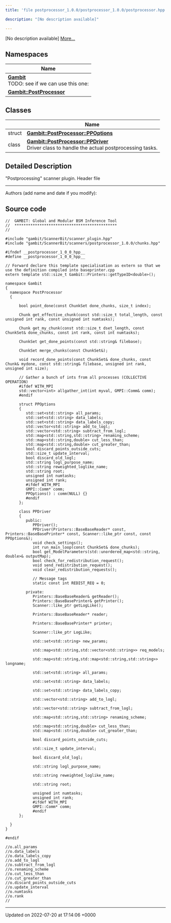 ```yaml
---
title: 'file postprocessor_1.0.0/postprocessor_1.0.0/postprocessor.hpp'

description: "[No description available]"

---
```







[No description available] [More...](#detailed-description)

## Namespaces

| Name           |
| -------------- |
| **[Gambit](/documentation/code/namespaces/namespacegambit/)** <br>TODO: see if we can use this one:  |
| **[Gambit::PostProcessor](/documentation/code/namespaces/namespacegambit_1_1postprocessor/)**  |

## Classes

|                | Name           |
| -------------- | -------------- |
| struct | **[Gambit::PostProcessor::PPOptions](/documentation/code/classes/structgambit_1_1postprocessor_1_1ppoptions/)**  |
| class | **[Gambit::PostProcessor::PPDriver](/documentation/code/classes/classgambit_1_1postprocessor_1_1ppdriver/)** <br>Driver class to handle the actual postprocessing tasks.  |

## Detailed Description


"Postprocessing" scanner plugin. Header file



------------------

Authors (add name and date if you modify): 




## Source code

```
//  GAMBIT: Global and Modular BSM Inference Tool
//  *********************************************
//

#include "gambit/ScannerBit/scanner_plugin.hpp"
#include "gambit/ScannerBit/scanners/postprocessor_1.0.0/chunks.hpp"

#ifndef __postprocessor_1_0_0_hpp__
#define __postprocessor_1_0_0_hpp__

// Forward declare this template specialisation as extern so that we use the definition compiled into baseprinter.cpp
extern template std::size_t Gambit::Printers::getTypeID<double>();

namespace Gambit
{
  namespace PostProcessor
  {

      bool point_done(const ChunkSet done_chunks, size_t index);
      
      Chunk get_effective_chunk(const std::size_t total_length, const unsigned int rank, const unsigned int numtasks);
      
      Chunk get_my_chunk(const std::size_t dset_length, const ChunkSet& done_chunks, const int rank, const int numtasks);
      
      ChunkSet get_done_points(const std::string& filebase);
     
      ChunkSet merge_chunks(const ChunkSet&);
 
      void record_done_points(const ChunkSet& done_chunks, const Chunk& mydone, const std::string& filebase, unsigned int rank, unsigned int size);

      // Gather a bunch of ints from all processes (COLLECTIVE OPERATION)
      #ifdef WITH_MPI
      std::vector<int> allgather_int(int myval, GMPI::Comm& comm);
      #endif

      struct PPOptions
      {
         std::set<std::string> all_params;
         std::set<std::string> data_labels;
         std::set<std::string> data_labels_copy;
         std::vector<std::string> add_to_logl;
         std::vector<std::string> subtract_from_logl;
         std::map<std::string,std::string> renaming_scheme;
         std::map<std::string,double> cut_less_than;
         std::map<std::string,double> cut_greater_than;
         bool discard_points_outside_cuts;
         std::size_t update_interval;
         bool discard_old_logl;
         std::string logl_purpose_name;
         std::string reweighted_loglike_name;
         std::string root;
         unsigned int numtasks;
         unsigned int rank;
         #ifdef WITH_MPI
         GMPI::Comm* comm;
         PPOptions() : comm(NULL) {}
         #endif
      };
 
      class PPDriver
      {
         public:
            PPDriver();
            PPDriver(Printers::BaseBaseReader* const, Printers::BaseBasePrinter* const, Scanner::like_ptr const, const PPOptions&);
            void check_settings();
            int run_main_loop(const ChunkSet& done_chunks);
            bool get_ModelParameters(std::unordered_map<std::string, double>& outputMap);
            bool check_for_redistribution_request();
            void send_redistribution_request();
            void clear_redistribution_requests();

            // Message tags
            static const int REDIST_REQ = 0;

         private:
            Printers::BaseBaseReader& getReader();
            Printers::BaseBasePrinter& getPrinter();
            Scanner::like_ptr getLogLike();

            Printers::BaseBaseReader* reader;

            Printers::BaseBasePrinter* printer;

            Scanner::like_ptr LogLike;
            
            std::set<std::string> new_params;

            std::map<std::string,std::vector<std::string>> req_models;

            std::map<std::string,std::map<std::string,std::string>> longname;

            std::set<std::string> all_params;

            std::set<std::string> data_labels;

            std::set<std::string> data_labels_copy;

            std::vector<std::string> add_to_logl;

            std::vector<std::string> subtract_from_logl;

            std::map<std::string,std::string> renaming_scheme;

            std::map<std::string,double> cut_less_than;
            std::map<std::string,double> cut_greater_than;

            bool discard_points_outside_cuts;

            std::size_t update_interval;
       
            bool discard_old_logl;
 
            std::string logl_purpose_name;

            std::string reweighted_loglike_name;

            std::string root;

            unsigned int numtasks;
            unsigned int rank;
            #ifdef WITH_MPI
            GMPI::Comm* comm;
            #endif
      };

  }
}

#endif

//o.all_params
//o.data_labels
//o.data_labels_copy
//o.add_to_logl
//o.subtract_from_logl
//o.renaming_scheme
//o.cut_less_than
//o.cut_greater_than
//o.discard_points_outside_cuts
//o.update_interval
//o.numtasks
//o.rank
//
```


-------------------------------

Updated on 2022-07-20 at 17:14:06 +0000

